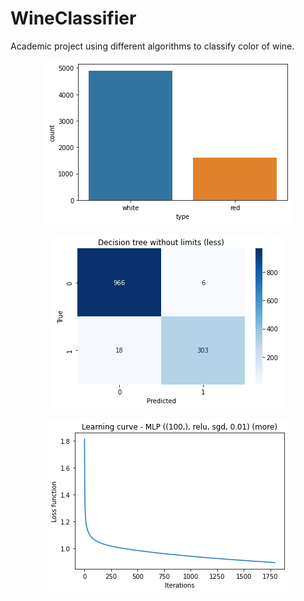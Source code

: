 # WineClassifier
Academic project using different algorithms to classify color of wine.

<p align="center">
  <img src="https://github.com/KSchlagowski/WineClassifier/blob/master/Images/Chart1.png" alt="Chart 1"/>
</p>
<p align="center">
  <img src="https://github.com/KSchlagowski/WineClassifier/blob/master/Images/Chart2.png" alt="Chart 2"/>
</p>
<p align="center">
  <img src="https://github.com/KSchlagowski/WineClassifier/blob/master/Images/Chart3.png" alt="Chart 3"/>
</p>


